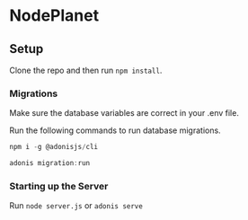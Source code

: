 # NodePlanet

## Setup

Clone the repo and then run `npm install`.

### Migrations

Make sure the database variables are correct in your .env file.

Run the following commands to run database migrations.

```js
npm i -g @adonisjs/cli
```

```js
adonis migration:run
```

### Starting up the Server

Run `node server.js` or `adonis serve`
